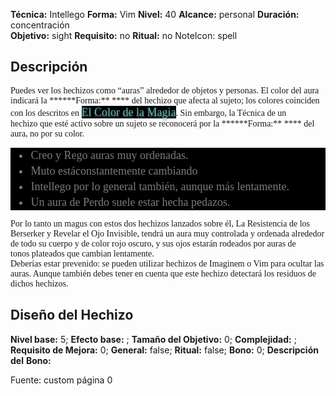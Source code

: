 
**Técnica:** Intellego
**Forma:** Vim
**Nivel:** 40
**Alcance:** personal 
**Duración:** concentración  
**Objetivo:** sight
**Requisito:** no
**Ritual:** no
NoteIcon: spell




## Descripción 
<p><span style="font-family: 'Roboto Serif', cursive">Puedes ver los hechizos como “auras” alrededor de objetos y personas. El color del aura indicará la ******Forma:** **** del hechizo que afecta al sujeto; los colores coinciden con los descritos en </span><span style="font-family: Fondamento, cursive"><a data-article-privacy="public" data-article-id="fecefd65-22ef-4160-a99a-f66a419de63e" data-template-type="spell" class="article-link article-explorer-link tooltipstered" data-article="fecefd65-22ef-4160-a99a-f66a419de63e" href="https://www.worldanvil.com/w/europa-mythica-montedemo/a/el-color-de-la-magia-spell" data-userway-s19-styled="true" data-text-align-feature-value="4" style="box-sizing: border-box; background-color: rgb(0, 0, 0); color: rgba(100, 206, 206, 0.9); text-decoration: none; cursor: url('https://cdn.userway.org/widgetapp/images/arrow_w.svg'), auto !important; font-family: Fondamento, cursive; font-size: 18px; text-shadow: rgba(102, 102, 102, 0.9) 0px 3px 3px; animation: 10s ease 0s infinite normal none running linksforfun; font-style: normal; font-variant-ligatures: normal; font-variant-caps: normal; font-weight: 400; letter-spacing: normal; orphans: 2; text-align: justify !important; text-indent: 0px; text-transform: none; widows: 2; word-spacing: 0px; -webkit-text-stroke-width: 0px; white-space: normal; transition: all 0s ease 0s;">El Color de la Magia</a></span><span style="font-family: 'Roboto Serif', cursive">. Sin embargo, la Técnica de un hechizo que esté activo sobre un sujeto se reconocerá por la ******Forma:** **** del aura, no por su color.</span></p><ul data-userway-s19-styled="true" data-text-align-feature-value="4" style="box-sizing: border-box; margin-top: 0px; margin-bottom: 10px; cursor: url('https://cdn.userway.org/widgetapp/images/arrow_w.svg'), auto !important; color: rgba(206, 206, 206, 0.6); font-family: 'Roboto Serif', cursive; font-size: 18px; font-style: normal; font-variant-ligatures: normal; font-variant-caps: normal; font-weight: 400; letter-spacing: normal; orphans: 2; text-align: justify !important; text-indent: 0px; text-transform: none; widows: 2; word-spacing: 0px; -webkit-text-stroke-width: 0px; white-space: normal; background-color: rgb(0, 0, 0); text-decoration-thickness: initial; text-decoration-style: initial; text-decoration-color: initial; transition: all 0s ease 0s;"><li data-userway-s19-styled="true" data-text-align-feature-value="4" style="box-sizing: border-box; padding: 2px 0px 2px 2px; cursor: url('https://cdn.userway.org/widgetapp/images/arrow_w.svg'), auto !important; text-align: justify !important; transition: all 0s ease 0s;"><span style="font-family: 'Roboto Serif', cursive">Creo y Rego auras muy ordenadas. </span></li><li data-userway-s19-styled="true" data-text-align-feature-value="4" style="box-sizing: border-box; padding: 2px 0px 2px 2px; cursor: url('https://cdn.userway.org/widgetapp/images/arrow_w.svg'), auto !important; text-align: justify !important; transition: all 0s ease 0s;"><span style="font-family: 'Roboto Serif', cursive">Muto estáconstantemente cambiando</span></li><li data-userway-s19-styled="true" data-text-align-feature-value="4" style="box-sizing: border-box; padding: 2px 0px 2px 2px; cursor: url('https://cdn.userway.org/widgetapp/images/arrow_w.svg'), auto !important; text-align: justify !important; transition: all 0s ease 0s;"><span style="font-family: 'Roboto Serif', cursive">Intellego por lo general también, aunque más lentamente. </span></li><li data-userway-s19-styled="true" data-text-align-feature-value="4" style="box-sizing: border-box; padding: 2px 0px 2px 2px; cursor: url('https://cdn.userway.org/widgetapp/images/arrow_w.svg'), auto !important; text-align: justify !important; transition: all 0s ease 0s;"><span style="font-family: 'Roboto Serif', cursive">Un aura de Perdo suele estar hecha pedazos.</span></li></ul><p><span style="font-family: 'Roboto Serif', cursive">Por lo tanto un magus con estos dos hechizos lanzados sobre él, La Resistencia de los Berserker y Revelar el Ojo Invisible, tendrá un aura muy controlada y ordenada alrededor de todo su cuerpo y de color rojo oscuro, y sus ojos estarán rodeados por auras de tonos plateados que cambian lentamente.<br data-userway-s19-styled="true" data-text-align-feature-value="4" style="box-sizing: border-box; cursor: url('https://cdn.userway.org/widgetapp/images/arrow_w.svg'), auto !important; color: rgba(206, 206, 206, 0.6); font-family: 'Roboto Serif', cursive; font-size: 18px; font-style: normal; font-variant-ligatures: normal; font-variant-caps: normal; font-weight: 400; letter-spacing: normal; orphans: 2; text-align: justify !important; text-indent: 0px; text-transform: none; widows: 2; word-spacing: 0px; -webkit-text-stroke-width: 0px; white-space: normal; background-color: rgb(0, 0, 0); text-decoration-thickness: initial; text-decoration-style: initial; text-decoration-color: initial; transition: all 0s ease 0s;">Deberías estar prevenido: se pueden utilizar hechizos de Imaginem o Vim para ocultar las auras. Aunque también debes tener en cuenta que este hechizo detectará los residuos de dichos hechizos.</span></p>

## Diseño del Hechizo 

**Nivel base:** 5; **Efecto base:** ;  **Tamaño del **Objetivo:**** 0; **Complejidad:** ; **Requisito de Mejora:** 0; **General:** false; **Ritual:** false; **Bono:** 0; **Descripción del** **Bono:** 

Fuente: custom página 0